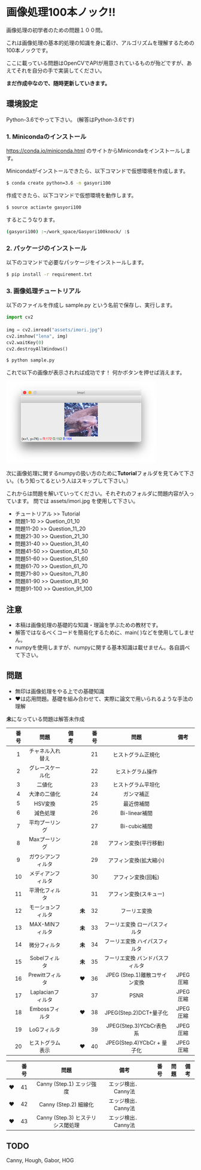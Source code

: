 # 画像処理100本ノック!!

画像処理の初学者のための問題１００問。

これは画像処理の基本的処理の知識を身に着け、アルゴリズムを理解するための100本ノックです。

ここに載っている問題はOpenCVでAPIが用意されているものが殆どですが、あえてそれを自分の手で実装してください。

**まだ作成中なので、随時更新していきます。**

## 環境設定

Python-3.6でやって下さい。
(解答はPython-3.6です)

### 1. Minicondaのインストール

https://conda.io/miniconda.html
のサイトからMinicondaをインストールします。

Minicondaがインストールできたら、以下コマンドで仮想環境を作成します。

```bash
$ conda create python=3.6 -n gasyori100
```

作成できたら、以下コマンドで仮想環境を動作します。

```bash
$ source actiavte gasyori100
```

するとこうなります。

```bash
(gasyori100) :~/work_space/Gasyori100knock/ :$ 
```

### 2. パッケージのインストール

以下のコマンドで必要なパッケージをインストールします。


```bash
$ pip install -r requirement.txt
```

### 3. 画像処理チュートリアル

以下のファイルを作成し sample.py という名前で保存し、実行します。

```python
import cv2

img = cv2.imread("assets/imori.jpg")
cv2.imshow("lena", img)
cv2.waitKey(0)
cv2.destroyAllWindows()
```

```bash
$ python sample.py
```

これで以下の画像が表示されれば成功です！
何かボタンを押せば消えます。


![](assets/sample.png)

次に画像処理に関するnumpyの扱い方のために**Tutorial**フォルダを見てみて下さい。（もう知ってるという人はスキップして下さい。）

これからは問題を解いていってください。それぞれのフォルダに問題内容が入っています。
問では assets/imori.jpg を使用して下さい。

- チュートリアル >> Tutorial
- 問題1-10  >> Quetion_01_10
- 問題11-20 >> Question_11_20
- 問題21-30 >> Question_21_30
- 問題31-40 >> Question_31_40
- 問題41-50 >> Question_41_50
- 問題51-60 >> Question_51_60
- 問題61-70 >> Question_61_70
- 問題71-80 >> Quesiton_71_80
- 問題81-90 >> Question_81_90
- 問題91-100 >> Question_91_100


## 注意

- 本稿は画像処理の基礎的な知識・理論を学ぶための教材です。
- 解答ではなるべくコードを簡易化するために、main( )などを使用してしません。
- numpyを使用しますが、numpyに関する基本知識は載せません。各自調べて下さい。


## 問題

- 無印は画像処理をやる上での基礎知識
- &hearts;は応用問題。基礎を組み合わせて、実際に論文で用いられるような手法の理解

**未**になっている問題は解答未作成

||番号|問題|備考||番号|問題|備考|
|:---:|:---:|:---:|:---:|:---:|:---:|:---:|:---:|
||1|チャネル入れ替え|  ||21|ヒストグラム正規化 |
||2|グレースケール化 | ||22|ヒストグラム操作 |
||3|二値化 | || 23|ヒストグラム平坦化 |
||4|大津の二値化 | || 24|ガンマ補正|
||5|HSV変換 | ||25|最近傍補間|
||6|減色処理 | ||26|Bi-linear補間|
||7|平均プーリング | ||27|Bi-cubic補間|
||8|Maxプーリング | ||28|アフィン変換(平行移動)|
||9|ガウシアンフィルタ | ||29|アフィン変換(拡大縮小)|
||10|メディアンフィルタ | ||30|アフィン変換(回転)|
||11|平滑化フィルタ | ||31|アフィン変換(スキュー)|
||12|モーションフィルタ | |**未**|32|フーリエ変換 ||
||13|MAX-MINフィルタ | |**未**|33|フーリエ変換 ローパスフィルタ|
||14|微分フィルタ | |**未**|34|フーリエ変換 ハイパスフィルタ|
||15|Sobelフィルタ | |**未**|35|フーリエ変換 バンドパスフィルタ|
||16|Prewittフィルタ | |&hearts;| 36| JPEG (Step.1)離散コサイン変換 |JPEG圧縮|
||17|Laplacianフィルタ | ||37| PSNR|JPEG圧縮 |
||18|Embossフィルタ | |&hearts;|38| JPEG(Step.2)DCT+量子化|JPEG圧縮|
||19|LoGフィルタ | ||39|JPEG(Step.3)YCbCr表色系|JPEG圧縮|
||20|ヒストグラム表示 | |&hearts;| 40|JPEG(Step.4)YCbCr + 量子化 |JPEG圧縮|

||番号|問題|備考||番号|問題|備考|
|:---:|:---:|:---:|:---:|:---:|:---:|:---:|:---:|
|&hearts;| 41 | Canny (Step.1) エッジ強度 | エッジ検出．Canny法
|&hearts;| 42 | Canny (Step.2) 細線化 | エッジ検出．Canny法
|&hearts;| 43 | Canny (Step.3) ヒステリシス閾処理 | エッジ検出．Canny法

## TODO

Canny, Hough, Gabor, HOG
